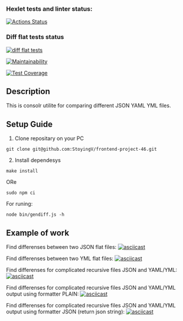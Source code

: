 ### Hexlet tests and linter status:
[![Actions Status](https://github.com/StoyingV/frontend-project-46/workflows/hexlet-check/badge.svg)](https://github.com/StoyingV/frontend-project-46/actions)

### Diff flat tests status
[![diff flat tests](https://github.com/StoyingV/frontend-project-46/actions/workflows/difflat.yml/badge.svg)](https://github.com/StoyingV/frontend-project-46/actions/workflows/difflat.yml)

[![Maintainability](https://api.codeclimate.com/v1/badges/25ecc975e7f3819b160f/maintainability)](https://codeclimate.com/github/StoyingV/frontend-project-46/maintainability)

[![Test Coverage](https://api.codeclimate.com/v1/badges/25ecc975e7f3819b160f/test_coverage)](https://codeclimate.com/github/StoyingV/frontend-project-46/test_coverage)

## Description
This is consolr utilite for comparing different JSON YAML YML files.


## **Setup Guide**
1) Clone repositary on your PC
```
git clone git@github.com:StoyingV/frontend-project-46.git
```
2) Install dependesys

```
make install
```
ORе
```
sudo npm ci
```

For runing:
```
node bin/gendiff.js -h
```


## Example of work
Find differenses between two JSON flat files:
[![asciicast](https://asciinema.org/a/bVuOmmkW4pv6QzTKzvGAQuKKX.svg)](https://asciinema.org/a/bVuOmmkW4pv6QzTKzvGAQuKKX)

Find differenses between two YML flat files:
[![asciicast](https://asciinema.org/a/sCK5qSN4oNbaTDynihReV9tqD.svg)](https://asciinema.org/a/sCK5qSN4oNbaTDynihReV9tqD)

Find differenses for complicated recursive files JSON and YAML/YML:
[![asciicast](https://asciinema.org/a/C7TAOdpAJnCxUKmEMIoVPsTyR.svg)](https://asciinema.org/a/C7TAOdpAJnCxUKmEMIoVPsTyR)

Find differenses for complicated recursive files JSON and YAML/YML output using formatter PLAIN:
[![asciicast](https://asciinema.org/a/ATe2VpFmIaBofWZCUuVBMuw6M.svg)](https://asciinema.org/a/ATe2VpFmIaBofWZCUuVBMuw6M)

Find differenses for complicated recursive files JSON and YAML/YML output using formatter JSON (return json string):
[![asciicast](https://asciinema.org/a/oHtLfMrNeG0KAAV95frsOQfnr.svg)](https://asciinema.org/a/oHtLfMrNeG0KAAV95frsOQfnr)
